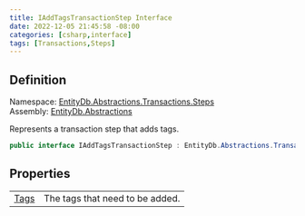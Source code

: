 ```yaml
---
title: IAddTagsTransactionStep Interface
date: 2022-12-05 21:45:58 -08:00
categories: [csharp,interface]
tags: [Transactions,Steps]
---
```


## Definition
Namespace: <a href='/posts/csharp.namespace.entitydb.abstractions.transactions.steps/'>EntityDb.Abstractions.Transactions.Steps</a><br />
Assembly: <a href='/posts/csharp.assembly.entitydb.abstractions/'>EntityDb.Abstractions</a><br />

Represents a transaction step that adds tags.

```cs
public interface IAddTagsTransactionStep : EntityDb.Abstractions.Transactions.Steps.ITransactionStep
```
## Properties
<table><tr><td><!--/posts/csharp.notimplemented.entitydb.abstractions.transactions.steps.iaddtagstransactionstep.tags/--><a href='#'>Tags</a></td><td>
The tags that need to be added.
</td></tr></table>
